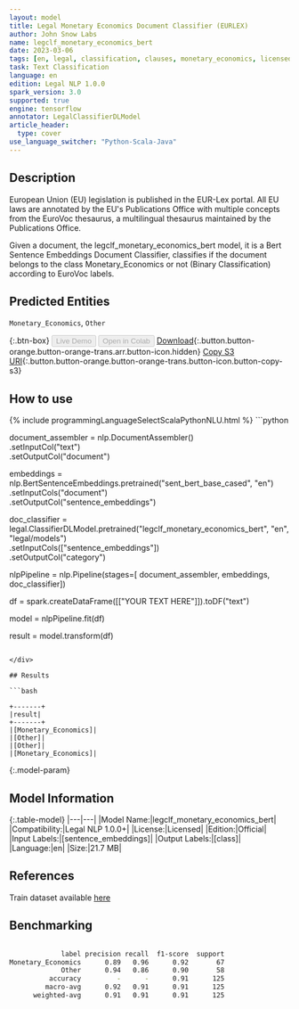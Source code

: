 ```yaml
---
layout: model
title: Legal Monetary Economics Document Classifier (EURLEX)
author: John Snow Labs
name: legclf_monetary_economics_bert
date: 2023-03-06
tags: [en, legal, classification, clauses, monetary_economics, licensed, tensorflow]
task: Text Classification
language: en
edition: Legal NLP 1.0.0
spark_version: 3.0
supported: true
engine: tensorflow
annotator: LegalClassifierDLModel
article_header:
  type: cover
use_language_switcher: "Python-Scala-Java"
---
```


## Description

European Union (EU) legislation is published in the EUR-Lex portal. All EU laws are annotated by the EU's Publications Office with multiple concepts from the EuroVoc thesaurus, a multilingual thesaurus maintained by the Publications Office.

Given a document, the legclf_monetary_economics_bert model, it is a Bert Sentence Embeddings Document Classifier, classifies if the document belongs to the class Monetary_Economics or not (Binary Classification) according to EuroVoc labels.

## Predicted Entities

`Monetary_Economics`, `Other`

{:.btn-box}
<button class="button button-orange" disabled>Live Demo</button>
<button class="button button-orange" disabled>Open in Colab</button>
[Download](https://s3.amazonaws.com/auxdata.johnsnowlabs.com/legal/models/legclf_monetary_economics_bert_en_1.0.0_3.0_1678111728678.zip){:.button.button-orange.button-orange-trans.arr.button-icon.hidden}
[Copy S3 URI](s3://auxdata.johnsnowlabs.com/legal/models/legclf_monetary_economics_bert_en_1.0.0_3.0_1678111728678.zip){:.button.button-orange.button-orange-trans.button-icon.button-copy-s3}

## How to use



<div class="tabs-box" markdown="1">
{% include programmingLanguageSelectScalaPythonNLU.html %}
```python

document_assembler = nlp.DocumentAssembler()\
    .setInputCol("text")\
    .setOutputCol("document")

embeddings = nlp.BertSentenceEmbeddings.pretrained("sent_bert_base_cased", "en")\
    .setInputCols("document")\
    .setOutputCol("sentence_embeddings")

doc_classifier = legal.ClassifierDLModel.pretrained("legclf_monetary_economics_bert", "en", "legal/models")\
    .setInputCols(["sentence_embeddings"])\
    .setOutputCol("category")

nlpPipeline = nlp.Pipeline(stages=[
    document_assembler, 
    embeddings,
    doc_classifier])

df = spark.createDataFrame([["YOUR TEXT HERE"]]).toDF("text")

model = nlpPipeline.fit(df)

result = model.transform(df)

```

</div>

## Results

```bash

+-------+
|result|
+-------+
|[Monetary_Economics]|
|[Other]|
|[Other]|
|[Monetary_Economics]|

```

{:.model-param}
## Model Information

{:.table-model}
|---|---|
|Model Name:|legclf_monetary_economics_bert|
|Compatibility:|Legal NLP 1.0.0+|
|License:|Licensed|
|Edition:|Official|
|Input Labels:|[sentence_embeddings]|
|Output Labels:|[class]|
|Language:|en|
|Size:|21.7 MB|

## References

Train dataset available [here](https://huggingface.co/datasets/lex_glue)

## Benchmarking

```bash

             label precision recall  f1-score  support
Monetary_Economics      0.89   0.96      0.92       67
             Other      0.94   0.86      0.90       58
          accuracy         -      -      0.91      125
         macro-avg      0.92   0.91      0.91      125
      weighted-avg      0.91   0.91      0.91      125
```